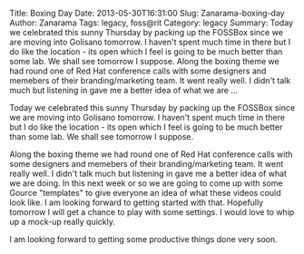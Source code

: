 Title: Boxing Day
Date: 2013-05-30T16:31:00
Slug: Zanarama-boxing-day
Author: Zanarama
Tags: legacy, foss@rit
Category: legacy
Summary: Today we celebrated this sunny Thursday by packing up the FOSSBox since we are moving into Golisano tomorrow. I haven't spent much time in there but I do like the location - its open which I feel is going to be much better than some lab. We shall see tomorrow I suppose.  Along the boxing theme we had round one of Red Hat conference calls with some designers and memebers of their branding/marketing team. It went really well. I didn't talk much but listening in gave me a better idea of what we are ... 

Today we celebrated this sunny Thursday by packing up the FOSSBox since we are
moving into Golisano tomorrow. I haven't spent much time in there but I do
like the location - its open which I feel is going to be much better than some
lab. We shall see tomorrow I suppose.

Along the boxing theme we had round one of Red Hat conference calls with some
designers and memebers of their branding/marketing team. It went really well.
I didn't talk much but listening in gave me a better idea of what we are
doing. In this next week or so we are going to come up with some Gource
"templates" to give everyone an idea of what these videos could look like. I
am looking forward to getting started with that. Hopefully tomorrow I will get
a chance to play with some settings. I would love to whip up a mock-up really
quickly.

I am looking forward to getting some productive things done very soon.

